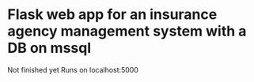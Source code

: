 # Flask web app for an insurance agency management system with a DB on mssql
Not finished yet
Runs on localhost:5000
